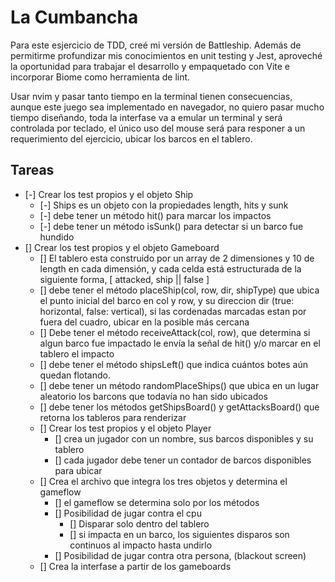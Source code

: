 # La Cumbancha

Para este esjercicio de TDD, creé mi versión de Battleship. Además de permitirme profundizar mis conocimientos en unit testing y Jest, aproveché la oportunidad para trabajar el desarrollo y empaquetado con Vite e incorporar Biome como herramienta de lint.

Usar nvim y pasar tanto tiempo en la terminal tienen consecuencias, aunque este juego sea implementado en navegador, no quiero pasar mucho tiempo diseñando, toda la interfase va a emular un terminal y será controlada por teclado, el único uso del mouse será para responer a un requerimiento del ejercicio, ubicar los barcos en el tablero.

## Tareas
- [-] Crear los test propios y el objeto Ship
    - [-] Ships es un objeto con la propiedades length, hits y sunk
    - [-] debe tener un método hit() para marcar los impactos
    - [-] debe tener un método isSunk() para detectar si un barco fue hundido
- [] Crear los test propios y el objeto Gameboard
    - [] El tablero esta construido por un array de 2 dimensiones y 10 de length en cada dimensión, y cada celda está estructurada de la siguiente forma, [ attacked<boolean>, ship<object> || false ]
    - [] debe tener el método placeShip(col<number>, row<number>, dir<boolean>, shipType<string>) que ubica el punto inicial del barco en col y row, y su direccion dir (true: horizontal, false: vertical), si las cordenadas marcadas estan por fuera del cuadro, ubicar en la posible más cercana
    - [] Debe tener el método receiveAttack(col<number>, row<number>), que determina si algun barco fue impactado le envía la señal de hit() y/o marcar en el tablero el impacto
    - [] debe tener el método shipsLeft() que indica cuántos botes aún quedan flotando.
    - [] debe tener un método randomPlaceShips() que ubica en un lugar aleatorio los barcons que todavía no han sido ubicados
    - [] debe tener los métodos getShipsBoard() y getAttacksBoard() que retorna los tableros para renderizar
- [] Crear los test propios y el objeto Player
    - [] crea un jugador con un nombre, sus barcos disponibles y su tablero
    - [] cada jugador debe tener un contador de barcos disponibles para ubicar
- [] Crea el archivo que integra los tres objetos y determina el gameflow
    - [] el gameflow se determina solo por los métodos
    - [] Posibilidad de jugar contra el cpu
        - [] Disparar solo dentro del tablero
        - [] si impacta en un barco, los siguientes disparos son continuos al impacto hasta undirlo
    - [] Posibilidad de jugar contra otra persona, (blackout screen)
- [] Crea la interfase a partir de los gameboards
